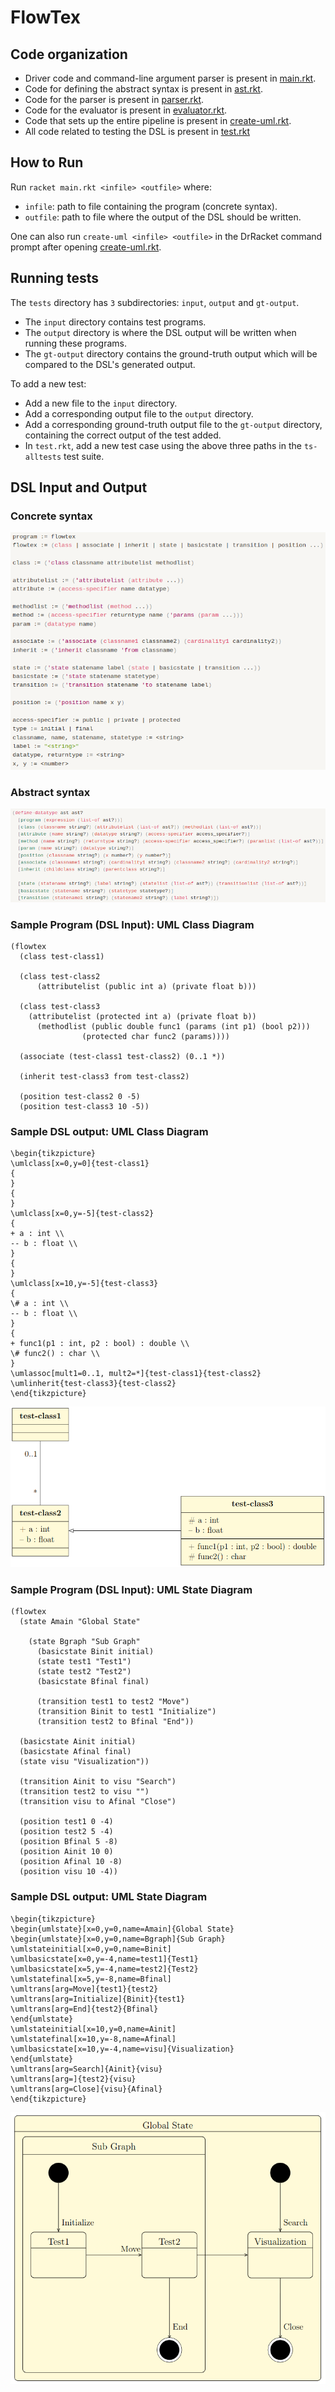 # FlowTex

## Code organization

- Driver code and command-line argument parser is present in [main.rkt](./src/main.rkt).
- Code for defining the abstract syntax is present in [ast.rkt](./src/ast.rkt).
- Code for the parser is present in [parser.rkt](./src/parser.rkt).
- Code for the evaluator is present in [evaluator.rkt](./src/evaluator.rkt).
- Code that sets up the entire pipeline is present in [create-uml.rkt](./src/create-uml.rkt).
- All code related to testing the DSL is present in [test.rkt](./src/test.rkt)

## How to Run

Run `racket main.rkt <infile> <outfile>` where:

- `infile`: path to file containing the program (concrete syntax).
- `outfile`: path to file where the output of the DSL should be written.

One can also run `create-uml <infile> <outfile>` in the DrRacket command prompt after opening [create-uml.rkt](./src/create-uml.rkt).

## Running tests

The `tests` directory has `3` subdirectories: `input`, `output` and `gt-output`.

- The `input` directory contains test programs.
- The `output` directory is where the DSL output will be written when running these programs.
- The `gt-output` directory contains the ground-truth output which will be compared to the DSL's generated output.

To add a new test:

- Add a new file to the `input` directory.
- Add a corresponding output file to the `output` directory.
- Add a corresponding ground-truth output file to the `gt-output` directory, containing the correct output of the test added.
- In `test.rkt`, add a new test case using the above three paths in the `ts-alltests` test suite.

## DSL Input and Output

### Concrete syntax

![Sample DSL output](./images/concrete-syntax.png)

### Abstract syntax

![Sample DSL output](./images/abstract-syntax.png)

### Sample Program (DSL Input): UML Class Diagram

```
(flowtex
  (class test-class1)

  (class test-class2
	  (attributelist (public int a) (private float b)))

  (class test-class3
  	(attributelist (protected int a) (private float b))
	  (methodlist (public double func1 (params (int p1) (bool p2)))
                (protected char func2 (params))))

  (associate (test-class1 test-class2) (0..1 *))

  (inherit test-class3 from test-class2)

  (position test-class2 0 -5)
  (position test-class3 10 -5))
```

### Sample DSL output: UML Class Diagram

```
\begin{tikzpicture}
\umlclass[x=0,y=0]{test-class1}
{
}
{
}
\umlclass[x=0,y=-5]{test-class2}
{
+ a : int \\
-- b : float \\
}
{
}
\umlclass[x=10,y=-5]{test-class3}
{
\# a : int \\
-- b : float \\
}
{
+ func1(p1 : int, p2 : bool) : double \\
\# func2() : char \\
}
\umlassoc[mult1=0..1, mult2=*]{test-class1}{test-class2}
\umlinherit{test-class3}{test-class2}
\end{tikzpicture}
```

![Sample DSL output](./images/sample-output-class-diagram-1.png)

### Sample Program (DSL Input): UML State Diagram

```
(flowtex
  (state Amain "Global State"

    (state Bgraph "Sub Graph"
      (basicstate Binit initial)
      (state test1 "Test1")
      (state test2 "Test2")
      (basicstate Bfinal final)

      (transition test1 to test2 "Move")
      (transition Binit to test1 "Initialize")
      (transition test2 to Bfinal "End"))

  (basicstate Ainit initial)
  (basicstate Afinal final)
  (state visu "Visualization"))

  (transition Ainit to visu "Search")
  (transition test2 to visu "")
  (transition visu to Afinal "Close")

  (position test1 0 -4)
  (position test2 5 -4)
  (position Bfinal 5 -8)
  (position Ainit 10 0)
  (position Afinal 10 -8)
  (position visu 10 -4))
```

### Sample DSL output: UML State Diagram

```
\begin{tikzpicture}
\begin{umlstate}[x=0,y=0,name=Amain]{Global State}
\begin{umlstate}[x=0,y=0,name=Bgraph]{Sub Graph}
\umlstateinitial[x=0,y=0,name=Binit]
\umlbasicstate[x=0,y=-4,name=test1]{Test1}
\umlbasicstate[x=5,y=-4,name=test2]{Test2}
\umlstatefinal[x=5,y=-8,name=Bfinal]
\umltrans[arg=Move]{test1}{test2}
\umltrans[arg=Initialize]{Binit}{test1}
\umltrans[arg=End]{test2}{Bfinal}
\end{umlstate}
\umlstateinitial[x=10,y=0,name=Ainit]
\umlstatefinal[x=10,y=-8,name=Afinal]
\umlbasicstate[x=10,y=-4,name=visu]{Visualization}
\end{umlstate}
\umltrans[arg=Search]{Ainit}{visu}
\umltrans[arg=]{test2}{visu}
\umltrans[arg=Close]{visu}{Afinal}
\end{tikzpicture}
```

![Sample DSL output](./images/sample-output-state-diagram-2.png)
